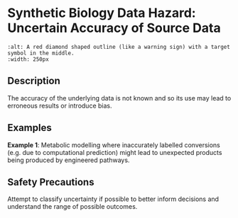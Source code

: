 # Synthetic Biology Data Hazard: Uncertain Accuracy of Source Data

```{image} ../images/hazards/uncertain-accuracy.png
:alt: A red diamond shaped outline (like a warning sign) with a target symbol in the middle.
:width: 250px
```

## Description

The accuracy of the underlying data is not known and so its use may lead to erroneous results or introduce bias.

## Examples

__Example 1__: Metabolic modelling where inaccurately labelled conversions (e.g. due to computational prediction) might lead to unexpected products being produced by engineered pathways.


## Safety Precautions
Attempt to classify uncertainty if possible to better inform decisions and understand the range of possible outcomes.
